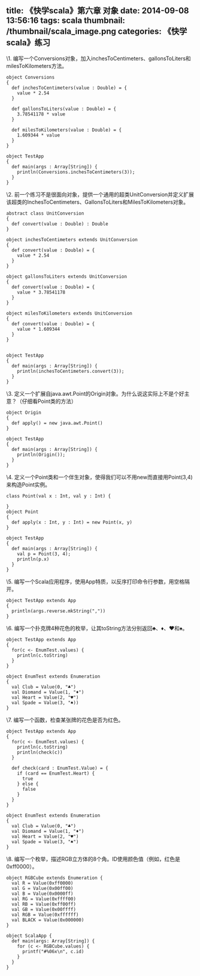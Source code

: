 title: 《快学scala》第六章 对象
date: 2014-09-08 13:56:16
tags: scala
thumbnail: /thumbnail/scala_image.png
categories: 《快学scala》练习
---

\1. 编写一个Conversions对象，加入inchesToCentimeters、gallonsToLiters和milesToKilometers方法。 

```
object Conversions
{
  def inchesToCentimeters(value : Double) = {
    value * 2.54
  }

  def gallonsToLiters(value : Double) = {
    3.78541178 * value
  }

  def milesToKilometers(value : Double) = {
    1.609344 * value
  }
} 

object TestApp
{
  def main(args : Array[String]) {
    println(Conversions.inchesToCentimeters(3));
  }
}
```

\2. 前一个练习不是很面向对象，提供一个通用的超类UnitConversion并定义扩展该超类的InchesToCentimeters、GallonsToLiters和MilesToKilometers对象。

```
abstract class UnitConversion
{
  def convert(value : Double) : Double
}

object inchesToCentimeters extends UnitConversion
{
  def convert(value : Double) = {
    value * 2.54
  }
}

object gallonsToLiters extends UnitConversion
{
  def convert(value : Double) = {
    value * 3.78541178
  } 
}
     
object milesToKilometers extends UnitConversion
{
  def convert(value : Double) = {
    value * 1.609344
  } 
} 


object TestApp
{
  def main(args : Array[String]) {
    println(inchesToCentimeters.convert(3));
  }
}
```

\3. 定义一个扩展自java.awt.Point的Origin对象。为什么说这实际上不是个好主意？（仔细看Point类的方法） 

```
object Origin
{
  def apply() = new java.awt.Point()
}

object TestApp
{
  def main(args : Array[String]) {
    println(Origin());
  } 
}
```

\4. 定义一个Point类和一个伴生对象，使得我们可以不用new而直接用Point(3,4)来构造Point实例。 

```
class Point(val x : Int, val y : Int) {

}
object Point
{
  def apply(x : Int, y : Int) = new Point(x, y)
}

object TestApp
{
  def main(args : Array[String]) {
    val p = Point(3, 4);
    println(p.x)
  } 
} 
```

\5. 编写一个Scala应用程序，使用App特质，以反序打印命令行参数，用空格隔开。 

```
object TestApp extends App
{
  println(args.reverse.mkString(","))
} 
```

\6. 编写一个扑克牌4种花色的枚举，让其toString方法分别返回♣、♦、♥和♠。 

```
object TestApp extends App
{
  for(c <- EnumTest.values) {
    println(c.toString)
  }
}                  
                   
object EnumTest extends Enumeration
{
  val Club = Value(0, "♣")
  val Diomand = Value(1, "♦")
  val Heart = Value(2, "♥")
  val Spade = Value(3, "♠))
}
```

\7. 编写一个函数，检查某张牌的花色是否为红色。 

```
object TestApp extends App
{
  for(c <- EnumTest.values) {
    println(c.toString)
    println(check(c))
  }

  def check(card : EnumTest.Value) = {
    if (card == EnumTest.Heart) {
      true
    } else {
      false
    }
  }
}

object EnumTest extends Enumeration
{
  val Club = Value(0, "♣")
  val Diomand = Value(1, "♦")
  val Heart = Value(2, "♥")
  val Spade = Value(3, "♠")
}
```

\8. 编写一个枚举，描述RGB立方体的8个角。ID使用颜色值（例如，红色是0xff0000）。 

```
object RGBCube extends Enumeration {
  val R = Value(0xff0000)
  val G = Value(0x00ff00)
  val B = Value(0x0000ff)
  val RG = Value(0xffff00)
  val RB = Value(0xff00ff)
  val GB = Value(0x00ffff)
  val RGB = Value(0xffffff)
  val BLACK = Value(0x000000)
} 

object ScalaApp {
  def main(args: Array[String]) {
    for (c <- RGBCube.values) { 
      printf("#%06x\n", c.id) 
    } 
  } 
} 
```
